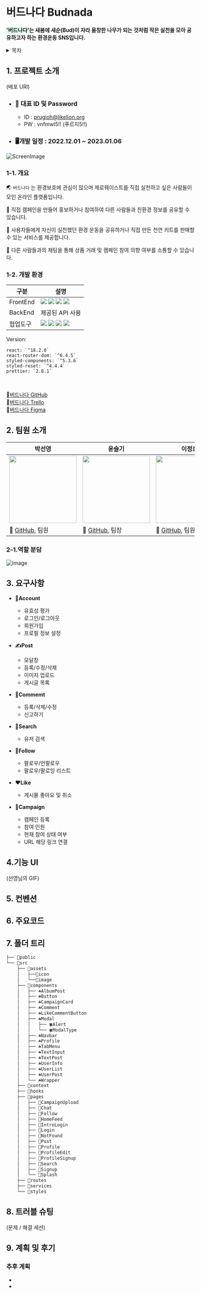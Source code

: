 # 버드나다 Budnada
 <strong> <span style='background-color:#dcffe4'>'버드나다'</span>는 새봄에 새순(Bud)이 자라 울창한 나무가 되는 것처럼 작은 실천을 모아 공유하고자 하는 환경운동 SNS입니다. </strong>
 <details>
  <summary>목차</summary>

  1. [프로젝트 소개](#intro) 
  2. [팀원 소개](#members)
  3. [요구사항](#requirement)
  4. [기능 UI](#ui)
  5. [컨벤션](#convention)
  6. [주요 코드](#code)
  7. [폴더 트리](#tree)
  8. [트러블 슈팅](#truble)
  9. [계획 및 후기](#plan)
</div>
</details>


## 1. <span id = "intro"> 프로젝트 소개 </span>
(배포 URl)

- ### 🌱 대표 ID 및 Password
  - ID : prugioh@likelion.org
  - PW : vnfmwl5!! (푸르지5!!)
 - ### 🖥️개발 일정 : 2022.12.01 ~ 2023.01.06
![ScreenImage](https://user-images.githubusercontent.com/62597615/210389928-cbe89d1d-8499-47a5-a550-35a5ed641bda.png)





### 1-1. 개요

🌏 `버드나다` 는 환경보호에 관심이 많으며 제로웨이스트를 직접 실천하고 싶은 사람들이 모인 온라인 플랫폼입니다. 

🙌 직접 캠페인을 만들어 홍보하거나 참여하여 다른 사람들과 친환경 정보를 공유할 수 있습니다.

🌳 사용자들에게 자신이 실천했던 환경 운동을 공유하거나 직접 만든 천연 키트를 판매할 수 있는 서비스를 제공합니다.

🌻 다른 사람들과의 채팅을 통해 상품 거래 및 캠페인 참여 의향 여부를 소통할 수 있습니다.


### 1-2. 개발 환경

|구분|설명|
|------|---|
|FrontEnd|<img src="https://img.shields.io/badge/React-61DAFB?style=for-the-badge&logo=React&logoColor=black"> <img src="https://img.shields.io/badge/styledcomponents-CC6699?style=for-the-badge&logo=styledcomponents&logoColor=white"> <img src="https://img.shields.io/badge/ESLint-E33332?style=for-the-badge&logo=ESLint&logoColor=white"> <img src="https://img.shields.io/badge/Prettier-F7B93E?style=for-the-badge&logo=Prettier&logoColor=white">|
|BackEnd|제공된 API 사용|
|협업도구|<img src="https://img.shields.io/badge/Git-F05032?style=for-the-badge&logo=Git&logoColor=white"> <img src="https://img.shields.io/badge/GitHub-181717?style=for-the-badge&logo=GitHub&logoColor=white"> <img src="https://img.shields.io/badge/Discord-5865F2?style=for-the-badge&logo=Discord&logoColor=white"> <img src="https://img.shields.io/badge/Trello-3776AB?style=for-the-badge&logo=Trello&logoColor=white">|


Version:
```
react: `^18.2.0`
react-router-dom: `^6.4.5`
styled-components: `^5.3.6`
styled-reset: `^4.4.4`
prettier: `2.8.1`
```
<br/>

 🔗[버드나다 GitHub](https://github.com/yesllyes/yesllyes)
 <br/>
 🔗[버드나다 Trello](https://trello.com/b/KqnPxQjc/yes11yes) 
 <br/>
 🔗[버드나다 Figma](https://www.figma.com/file/nBS6UPDFpRCPL3PghkKA19/11%EC%A1%B0-%ED%94%84%EB%A1%9C%EC%A0%9D%ED%8A%B8-%ED%99%94%EC%9D%B4%ED%8C%85-%EC%96%8D?node-id=0%3A1) 

## 2. <span id = "members">팀원 소개</span>

| 박선영| 윤슬기| 이정호| 한상혁| 
|--|--|--|--|
|<img src= "https://user-images.githubusercontent.com/62597615/210385080-3542da71-595d-47db-b4dc-b746c2b7b815.png" height=180 width=180> | <img src="https://user-images.githubusercontent.com/62597615/210387976-caeac61e-367d-4f65-9d4a-13215b7c2dba.png" height=180 width=180>  | <img src="https://user-images.githubusercontent.com/62597615/210386762-cc51917d-868c-4cf8-8ca9-f144a67d9fc2.png" height=180 width=180>  | <img src="https://user-images.githubusercontent.com/62597615/210388190-3f3a880e-90ab-4b0b-81bb-9e6b9454bddb.png" height=180 width=180>|
| 🔗 [GitHub](https://github.com/syoungp273), 팀원 | 🔗 [GitHub](https://github.com/icstuckyi), 팀장 | 🔗 [GitHub](https://github.com/LeeJeongHooo), 팀원 | 🔗 [GitHub](https://github.com/Han-Sang), 팀원 |


### 2-1.역할 분담
![image](https://user-images.githubusercontent.com/85055608/210366562-56bd00ae-cc02-494e-870e-cc144cc89738.png)


## 3. <span id = "requirement">요구사항</span>

- **🙂Account**
  - 유효성 평가
  - 로그인/로그아웃 
  - 회원가입 
  - 프로필 정보 설정

- **✍️Post** 
  - 모달창 
  - 등록/수정/삭제
  - 이미지 업로드
  - 게시글 목록
  
- **📢Commemt**
  - 등록/삭제/수정
  - 신고하기

- **🔎Search** 
  - 유저 검색

- **🌹Follow**
  - 팔로우/언팔로우
  - 팔로우/팔로잉 리스트

- **♥️Like**
  - 게시물 좋아요 및 취소

- **🌴Campaign**
  - 캠페인 등록 
  - 참여 인원
  - 현재 참여 상태 여부 
  - URL 해당 링크 연결



## 4.<span id = "ui">기능 UI</span>
(선영님의 GIF)

## 5.<span id = "convention"> 컨벤션</span>

## 6. <span id = "code">주요코드</code>

## 7. <span id = "tree">폴더 트리</span>
```bash
├── 🗻public
└── 🗻src
    ├── 🌲assets
    │   ├──🌿icon
    │   └──🌿image
    ├── 🌲components
    │   ├── ☘️AlbumPost
    │   ├── ☘️Button
    │   ├── ☘️CampaignCard
    │   ├── ☘️Comment
    │   ├── ☘️LikeCommentButton
    │   ├── ☘️Modal
    │   │   ├── 🍀Alert
    │   │   └── 🍀ModalType
    │   ├── ☘️Navbar
    │   ├── ☘️Profile
    │   ├── ☘️TabMenu
    │   ├── ☘️TextInput
    │   ├── ☘️TextPost
    │   ├── ☘️UserInfo
    │   ├── ☘️UserList
    │   ├── ☘️UserPost
    │   └── ☘️Wrapper
    ├── 🌲context
    ├── 🌲hooks
    ├── 🌲pages
    │   ├── 🍃CampaignUpload
    │   ├── 🍃Chat
    │   ├── 🍃Follow
    │   ├── 🍃HomeFeed
    │   ├── 🍃IntroLogin
    │   ├── 🍃Login
    │   ├── 🍃NotFound
    │   ├── 🍃Post
    │   ├── 🍃Profile
    │   ├── 🍃ProfileEdit
    │   ├── 🍃ProfileSignup
    │   ├── 🍃Search
    │   ├── 🍃Signup
    │   └── 🍃Splash
    ├── 🌲routes
    ├── 🌲services
    └── 🌲styles
```

## 8. <span id = "truble">트러블 슈팅</span> 
(문제 / 해결 세션)

## 9. <span id = "plan">계획 및 후기</span>

### 추후 계획
- 
-
